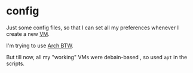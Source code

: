 # config

Just some config files, so that I can set all my preferences whenever I create a new [VM](https://duckduckgo.com/?q=virtualmachine).

I'm trying to use [Arch BTW](https://duckduckgo.com/?q=ArchBTW).

But till now, all my "working" VMs were debain-based <!--I've used Ubuntu, Kali Linux, Linux Mint-->, so used `apt` in the scripts.


